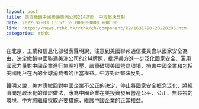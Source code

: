 ```yaml
---
layout: post
title: 美方撤銷中國聯通美洲公司214牌照　中方堅決反對
date: 2022-02-03 13:57:55.000000000 +08:00
link: https://news.rthk.hk/rthk/ch/component/k2/1631790-20220203.htm
categories: rthk
---
```


在北京，工業和信息化部發表聲明說，注意到美國聯邦通信委員會以國家安全為由，決定撤銷中國聯通美洲公司的214牌照，批評美方進一步泛化國家安全、濫用國家力量對中國企業進行無理打壓，嚴重破壞美國營商環境，損害中國企業和包括美國用戶在內的全球消費者的正當權益。中方對此堅決反對。

聲明又說，美方應撤回對中國企業不公正的決定，停止將國家安全概念泛化、將經濟問題政治化的錯誤做法，應為中國企業在美投資發展營造公平、公正、無歧視的環境。中方將繼續採取必要措施，維護中國企業的正當權益。
